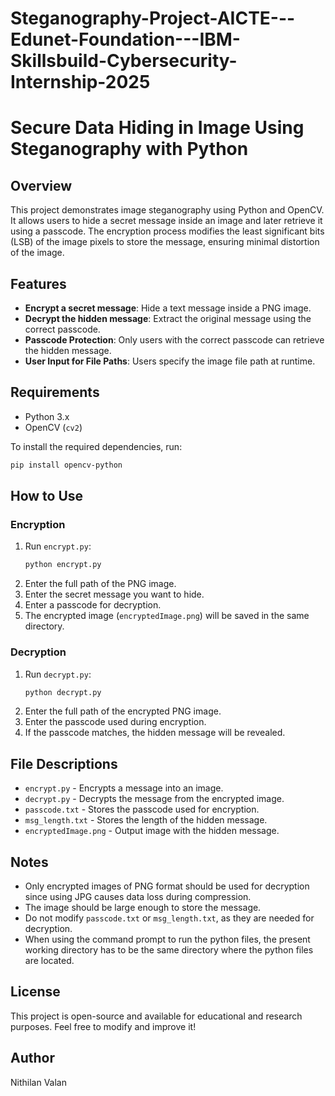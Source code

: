 # Steganography-Project-AICTE---Edunet-Foundation---IBM-Skillsbuild-Cybersecurity-Internship-2025
# Secure Data Hiding in Image Using Steganography with Python

## Overview
This project demonstrates image steganography using Python and OpenCV. It allows users to hide a secret message inside an image and later retrieve it using a passcode. The encryption process modifies the least significant bits (LSB) of the image pixels to store the message, ensuring minimal distortion of the image.

## Features
- **Encrypt a secret message**: Hide a text message inside a PNG image.
- **Decrypt the hidden message**: Extract the original message using the correct passcode.
- **Passcode Protection**: Only users with the correct passcode can retrieve the hidden message.
- **User Input for File Paths**: Users specify the image file path at runtime.

## Requirements
- Python 3.x
- OpenCV (`cv2`)

To install the required dependencies, run:
```bash
pip install opencv-python
```

## How to Use
### Encryption
1. Run `encrypt.py`:
   ```bash
   python encrypt.py
   ```
2. Enter the full path of the PNG image.
3. Enter the secret message you want to hide.
4. Enter a passcode for decryption.
5. The encrypted image (`encryptedImage.png`) will be saved in the same directory.

### Decryption
1. Run `decrypt.py`:
   ```bash
   python decrypt.py
   ```
2. Enter the full path of the encrypted PNG image.
3. Enter the passcode used during encryption.
4. If the passcode matches, the hidden message will be revealed.

## File Descriptions
- `encrypt.py` - Encrypts a message into an image.
- `decrypt.py` - Decrypts the message from the encrypted image.
- `passcode.txt` - Stores the passcode used for encryption.
- `msg_length.txt` - Stores the length of the hidden message.
- `encryptedImage.png` - Output image with the hidden message.

## Notes
- Only encrypted images of PNG format should be used for decryption since using JPG causes data loss during compression.
- The image should be large enough to store the message.
- Do not modify `passcode.txt` or `msg_length.txt`, as they are needed for decryption.
- When using the command prompt to run the python files, the present working directory has to be the same directory where the python files are located.

## License
This project is open-source and available for educational and research purposes. Feel free to modify and improve it!

## Author
Nithilan Valan

